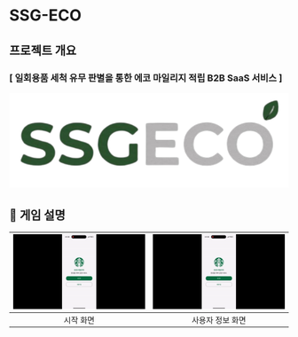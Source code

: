 
# SSG-ECO

## 프로젝트 개요
### [ 일회용품 세척 유무 판별을 통한 에코 마일리지 적립 B2B SaaS 서비스 ]
![alt text](SSS-removebg-preview.png)


## :deciduous_tree: 게임 설명
|![alt text](ezgif.com-video-to-gif-converter.gif)|![alt text](ezgif.com-video-to-gif-converter-1.gif)|
|:---:|:---:|
|시작 화면|사용자 정보 화면|


